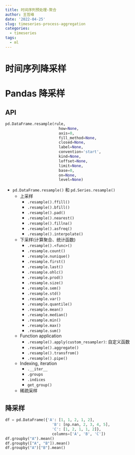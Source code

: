 ```yaml
---
title: 时间序列预处理-聚合
author: 王哲峰
date: '2022-04-25'
slug: timeseries-process-aggregation
categories:
  - timeseries
tags:
  - ml
---
```




# 时间序列降采样

# Pandas 降采样

## API

```python
pd.DataFrame.resample(rule, 
                        how=None, 
                        axis=0, 
                        fill_method=None, 
                        closed=None, 
                        label=None, 
                        convention='start', 
                        kind=None, 
                        loffset=None, 
                        limit=None, 
                        base=0, 
                        on=None, 
                        level=None)
```

- `pd.DataFrame.resample()` 和 `pd.Series.resample()`
   - 上采样
      - `.resample().ffill()`
      - `.resample().bfill()`
      - `.resample().pad()`
      - `.resample().nearest()`
      - `.resample().fillna()`
      - `.resample().asfreq()`
      - `.resample().interpolate()`
   - 下采样(计算聚合、统计函数)
      - `.resample().<func>()`
      - `.resample.count()`
      - `.resample.nunique()`
      - `.resample.first()`
      - `.resample.last()`
      - `.resample.ohlc()`
      - `.resample.prod()`
      - `.resample.size()`
      - `.resample.sem()`
      - `.resample.std()`
      - `.resample.var()`
      - `.resample.quantile()`
      - `.resample.mean()`
      - `.resample.median()`
      - `.resample.min()`
      - `.resample.max()`
      - `.resample.sum()`
   - Function application
      - `.resample().apply(custom_resampler)`: 自定义函数
      - `.resample().aggregate()`
      - `.resample().transfrom()`
      - `.resample().pipe()`
   - Indexing, iteration
      - `.__iter__`
      - `.groups`
      - `.indices`
      - `get_group()`
   - 稀疏采样

## 降采样

```python
df = pd.DataFrame({'A': [1, 1, 2, 1, 2],
                     'B': [np.nan, 2, 3, 4, 5],
                     'C': [1, 2, 1, 1, 2]}, 
                     columns=['A', 'B', 'C'])
df.groupby("A").mean()
df.groupby(["A", "B"]).mean()
df.groupby("A")["B"].mean()
```

